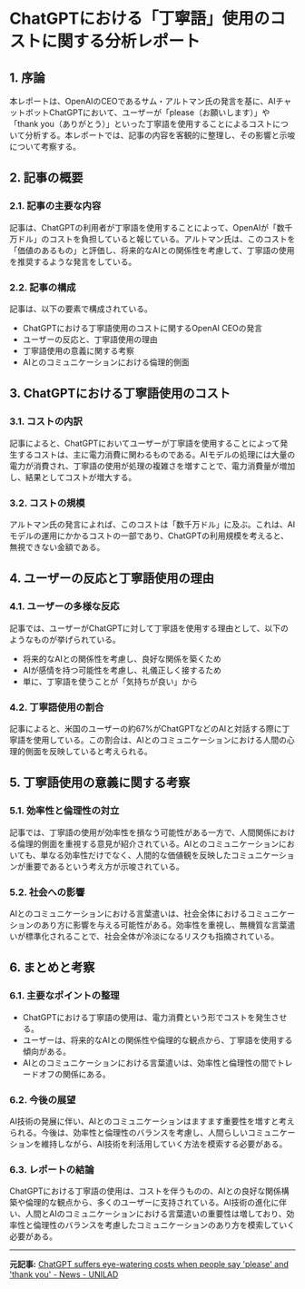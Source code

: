 # ChatGPTにおける「丁寧語」使用のコストに関する分析レポート

## 1. 序論

本レポートは、OpenAIのCEOであるサム・アルトマン氏の発言を基に、AIチャットボットChatGPTにおいて、ユーザーが「please（お願いします）」や「thank you（ありがとう）」といった丁寧語を使用することによるコストについて分析する。本レポートでは、記事の内容を客観的に整理し、その影響と示唆について考察する。

## 2. 記事の概要

### 2.1. 記事の主要な内容

記事は、ChatGPTの利用者が丁寧語を使用することによって、OpenAIが「数千万ドル」のコストを負担していると報じている。アルトマン氏は、このコストを「価値のあるもの」と評価し、将来的なAIとの関係性を考慮して、丁寧語の使用を推奨するような発言をしている。

### 2.2. 記事の構成

記事は、以下の要素で構成されている。

* ChatGPTにおける丁寧語使用のコストに関するOpenAI CEOの発言
* ユーザーの反応と、丁寧語使用の理由
* 丁寧語使用の意義に関する考察
* AIとのコミュニケーションにおける倫理的側面

## 3. ChatGPTにおける丁寧語使用のコスト

### 3.1. コストの内訳

記事によると、ChatGPTにおいてユーザーが丁寧語を使用することによって発生するコストは、主に電力消費に関わるものである。AIモデルの処理には大量の電力が消費され、丁寧語の使用が処理の複雑さを増すことで、電力消費量が増加し、結果としてコストが増大する。

### 3.2. コストの規模

アルトマン氏の発言によれば、このコストは「数千万ドル」に及ぶ。これは、AIモデルの運用にかかるコストの一部であり、ChatGPTの利用規模を考えると、無視できない金額である。

## 4. ユーザーの反応と丁寧語使用の理由

### 4.1. ユーザーの多様な反応

記事では、ユーザーがChatGPTに対して丁寧語を使用する理由として、以下のようなものが挙げられている。

* 将来的なAIとの関係性を考慮し、良好な関係を築くため
* AIが感情を持つ可能性を考慮し、礼儀正しく接するため
* 単に、丁寧語を使うことが「気持ちが良い」から

### 4.2. 丁寧語使用の割合

記事によると、米国のユーザーの約67%がChatGPTなどのAIと対話する際に丁寧語を使用している。この割合は、AIとのコミュニケーションにおける人間の心理的側面を反映していると考えられる。

## 5. 丁寧語使用の意義に関する考察

### 5.1. 効率性と倫理性の対立

記事では、丁寧語の使用が効率性を損なう可能性がある一方で、人間関係における倫理的側面を重視する意見が紹介されている。AIとのコミュニケーションにおいても、単なる効率性だけでなく、人間的な価値観を反映したコミュニケーションが重要であるという考え方が示唆されている。

### 5.2. 社会への影響

AIとのコミュニケーションにおける言葉遣いは、社会全体におけるコミュニケーションのあり方に影響を与える可能性がある。効率性を重視し、無機質な言葉遣いが標準化されることで、社会全体が冷淡になるリスクも指摘されている。

## 6. まとめと考察

### 6.1. 主要なポイントの整理

* ChatGPTにおける丁寧語の使用は、電力消費という形でコストを発生させる。
* ユーザーは、将来的なAIとの関係性や倫理的な観点から、丁寧語を使用する傾向がある。
* AIとのコミュニケーションにおける言葉遣いは、効率性と倫理性の間でトレードオフの関係にある。

### 6.2. 今後の展望

AI技術の発展に伴い、AIとのコミュニケーションはますます重要性を増すと考えられる。今後は、効率性と倫理性のバランスを考慮し、人間らしいコミュニケーションを維持しながら、AI技術を利活用していく方法を模索する必要がある。

### 6.3. レポートの結論

ChatGPTにおける丁寧語の使用は、コストを伴うものの、AIとの良好な関係構築や倫理的な観点から、多くのユーザーに支持されている。AI技術の進化に伴い、人間とAIのコミュニケーションにおける言葉遣いの重要性は増しており、効率性と倫理性のバランスを考慮したコミュニケーションのあり方を模索していく必要がある。

---


**元記事:** [ChatGPT suffers eye-watering costs when people say 'please' and 'thank you' - News - UNILAD](https://www.unilad.com/technology/news/openai-cost-when-people-say-please-chatgpt-473743-20250421)